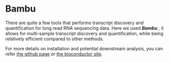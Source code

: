 # Bambu 

There are quite a few tools that performs transcript discovery and quantification for long read RNA sequencing data. Here we used ***Bambu*** , it allows for multi-sample transcript discovery and quantification, while being relatively efficient compared to other methods. 

For more details on installation and potential downstream analysis, you can refer [the github page](https://github.com/GoekeLab/bambu) or [the bioconductor site](http://bioconductor.org/packages/bambu/).
